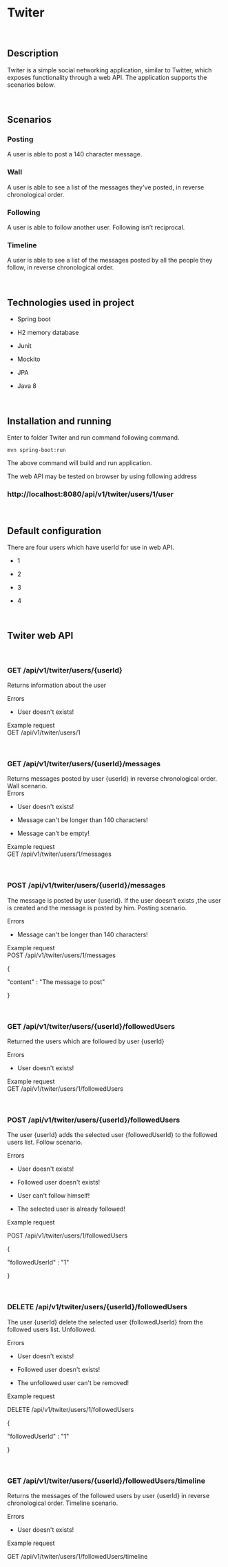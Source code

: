 Twiter
======

 

Description
-----------

Twiter is a simple social networking application, similar to Twitter, which
exposes functionality through a web API. The application supports the scenarios
below.

 

Scenarios
---------

### Posting

A user is able to post a 140 character message.

### Wall

A user is able to see a list of the messages they've posted, in reverse
chronological order.

### Following

A user is able to follow another user. Following isn’t reciprocal.

### Timeline

A user is able to see a list of the messages posted by all the people they
follow, in reverse chronological order.

 

Technologies used in project
----------------------------

-   Spring boot

-   H2 memory database

-   Junit

-   Mockito

-   JPA

-   Java 8

 

Installation and running
------------------------

Enter to folder Twiter and run command following command.

~~~~~~~~~~~~~~~~~~~~~~~~~~~~~~~~~~~~~~~~~~~~~~~~~~~~~~~~~~~~~~~~~~~~~~~~~~~~~~~~
mvn spring-boot:run
~~~~~~~~~~~~~~~~~~~~~~~~~~~~~~~~~~~~~~~~~~~~~~~~~~~~~~~~~~~~~~~~~~~~~~~~~~~~~~~~

The above command will build and run application.

The web API may be tested on browser by using following address

### http://localhost:8080/api/v1/twiter/users/1/user

 

Default configuration
---------------------

There are four users which have userId for use in web API.

-   1

-   2

-   3

-   4

 

Twiter web API
--------------

 

### GET /api/v1/twiter/users/{userId}

Returns information about the user

Errors

-   User doesn't exists!

Example request  
GET /api/v1/twiter/users/1

 

### GET /api/v1/twiter/users/{userId}/messages

Returns messages posted by user {userId} in reverse chronological order. Wall
scenario.  
Errors

-   User doesn't exists!

-   Message can't be longer than 140 characters!

-   Message can’t be empty!

Example request  
GET /api/v1/twiter/users/1/messages

 

### POST /api/v1/twiter/users/{userId}/messages

The message is posted by user {userId}. If the user doesn’t exists ,the user is
created and the message is posted by him. Posting scenario.

Errors

-   Message can't be longer than 140 characters!

Example request  
POST /api/v1/twiter/users/1/messages

{

"content" : "The message to post"

}

 

### GET /api/v1/twiter/users/{userId}/followedUsers

Returned the users which are followed by user {userId}

Errors

-   User doesn't exists!

Example request  
GET /api/v1/twiter/users/1/followedUsers

 

### POST /api/v1/twiter/users/{userId}/followedUsers

The user {userId} adds the selected user {followedUserId} to the followed users
list. Follow scenario.

Errors

-   User doesn't exists!

-   Followed user doesn't exists!

-   User can't follow himself!

-   The selected user is already followed!

Example request

POST /api/v1/twiter/users/1/followedUsers

{

"followedUserId" : "1"

}

 

### DELETE /api/v1/twiter/users/{userId}/followedUsers

The user {userId} delete the selected user {followedUserId} from the followed
users list. Unfollowed.

Errors

-   User doesn't exists!

-   Followed user doesn't exists!

-   The unfollowed user can't be removed!

Example request

DELETE /api/v1/twiter/users/1/followedUsers

{

"followedUserId" : "1"

}

 

### GET /api/v1/twiter/users/{userId}/followedUsers/timeline

Returns the messages of the followed users by user {userId} in reverse
chronological order. Timeline scenario.

Errors

-   User doesn't exists!

Example request

GET /api/v1/twiter/users/1/followedUsers/timeline

 

 

